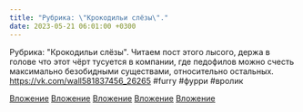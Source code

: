 ```yaml
---
title: "Рубрика: \"Крокодильи слёзы\"."
date: 2023-05-21 06:01:00 +0300
---
```


Рубрика: "Крокодильи слёзы".
Читаем пост этого лысого, держа в голове что этот чёрт тусуется в компании, где педофилов можно счесть максимально безобидными существами, относительно остальных.
https://vk.com/wall581837456_26265
#furry #фурри #вролик


[Вложение](https://vk.com/photo41076938_457249841)
[Вложение](https://vk.com/photo41076938_457249842)
[Вложение](https://vk.com/photo41076938_457249843)
[Вложение](https://vk.com/photo41076938_457249844)
[Вложение](https://vk.com/photo41076938_457249845)
